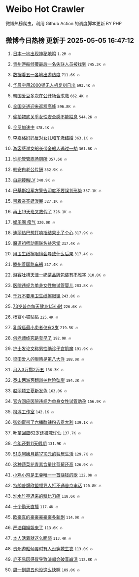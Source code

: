 # Weibo Hot Crawler 



微博热榜爬虫，利用 Github Action 的调度脚本更新 BY PHP 


## 微博今日热榜 更新于 2025-05-05 16:47:12 
1. [日本一地出现神秘地鸣](https://s.weibo.com/weibo?q=%23%E6%97%A5%E6%9C%AC%E4%B8%80%E5%9C%B0%E5%87%BA%E7%8E%B0%E7%A5%9E%E7%A7%98%E5%9C%B0%E9%B8%A3%23&t=31&band_rank=1&Refer=top) `1.2M 🔥` 

1. [贵州游船倾覆最后一名失联人员被找到](https://s.weibo.com/weibo?q=%23%E8%B4%B5%E5%B7%9E%E6%B8%B8%E8%88%B9%E5%80%BE%E8%A6%86%E6%9C%80%E5%90%8E%E4%B8%80%E5%90%8D%E5%A4%B1%E8%81%94%E4%BA%BA%E5%91%98%E8%A2%AB%E6%89%BE%E5%88%B0%23&t=31&band_rank=2&Refer=top) `745.3K 🔥` 

1. [数据看五一各地出游热度](https://s.weibo.com/weibo?q=%23%E6%95%B0%E6%8D%AE%E7%9C%8B%E4%BA%94%E4%B8%80%E5%90%84%E5%9C%B0%E5%87%BA%E6%B8%B8%E7%83%AD%E5%BA%A6%23&t=31&band_rank=3&Refer=top) `711.6K 🔥` 

1. [华晨宇用2000架无人机复刻日出](https://s.weibo.com/weibo?q=%E5%8D%8E%E6%99%A8%E5%AE%87%E7%94%A82000%E6%9E%B6%E6%97%A0%E4%BA%BA%E6%9C%BA%E5%A4%8D%E5%88%BB%E6%97%A5%E5%87%BA&t=31&band_rank=4&Refer=top) `693.4K 🔥` 

1. [韩国爱豆多次在公开场合求救](https://s.weibo.com/weibo?q=%23%E9%9F%A9%E5%9B%BD%E7%88%B1%E8%B1%86%E5%A4%9A%E6%AC%A1%E5%9C%A8%E5%85%AC%E5%BC%80%E5%9C%BA%E5%90%88%E6%B1%82%E6%95%91%23&t=31&band_rank=5&Refer=top) `662.4K 🔥` 

1. [全国交通迎来返程高峰](https://s.weibo.com/weibo?q=%23%E5%85%A8%E5%9B%BD%E4%BA%A4%E9%80%9A%E8%BF%8E%E6%9D%A5%E8%BF%94%E7%A8%8B%E9%AB%98%E5%B3%B0%23&t=31&band_rank=6&Refer=top) `596.8K 🔥` 

1. [偷拍裙底关乎女性安全感不能姑息](https://s.weibo.com/weibo?q=%23%E5%81%B7%E6%8B%8D%E8%A3%99%E5%BA%95%E5%85%B3%E4%B9%8E%E5%A5%B3%E6%80%A7%E5%AE%89%E5%85%A8%E6%84%9F%E4%B8%8D%E8%83%BD%E5%A7%91%E6%81%AF%23&t=31&band_rank=7&Refer=top) `544.2K 🔥` 

1. [全员加速中](https://s.weibo.com/weibo?q=%E5%85%A8%E5%91%98%E5%8A%A0%E9%80%9F%E4%B8%AD&t=31&band_rank=8&Refer=top) `478.4K 🔥` 

1. [李嘉格妈妈反对女儿和车澈结婚](https://s.weibo.com/weibo?q=%E6%9D%8E%E5%98%89%E6%A0%BC%E5%A6%88%E5%A6%88%E5%8F%8D%E5%AF%B9%E5%A5%B3%E5%84%BF%E5%92%8C%E8%BD%A6%E6%BE%88%E7%BB%93%E5%A9%9A&t=31&band_rank=9&Refer=top) `363.1K 🔥` 

1. [游客感谢女船长带全船人逃过一劫](https://s.weibo.com/weibo?q=%23%E6%B8%B8%E5%AE%A2%E6%84%9F%E8%B0%A2%E5%A5%B3%E8%88%B9%E9%95%BF%E5%B8%A6%E5%85%A8%E8%88%B9%E4%BA%BA%E9%80%83%E8%BF%87%E4%B8%80%E5%8A%AB%23&t=31&band_rank=10&Refer=top) `361.6K 🔥` 

1. [谁能管管商场厕所](https://s.weibo.com/weibo?q=%E8%B0%81%E8%83%BD%E7%AE%A1%E7%AE%A1%E5%95%86%E5%9C%BA%E5%8E%95%E6%89%80&t=31&band_rank=11&Refer=top) `357.6K 🔥` 

1. [韩安冉老公片酬](https://s.weibo.com/weibo?q=%23%E9%9F%A9%E5%AE%89%E5%86%89%E8%80%81%E5%85%AC%E7%89%87%E9%85%AC%23&t=31&band_rank=12&Refer=top) `352.9K 🔥` 

1. [白鹿接触LV](https://s.weibo.com/weibo?q=%23%E7%99%BD%E9%B9%BF%E6%8E%A5%E8%A7%A6LV%23&t=31&band_rank=13&Refer=top) `340.9K 🔥` 

1. [巴基斯坦军方警告印度不要误判形势](https://s.weibo.com/weibo?q=%23%E5%B7%B4%E5%9F%BA%E6%96%AF%E5%9D%A6%E5%86%9B%E6%96%B9%E8%AD%A6%E5%91%8A%E5%8D%B0%E5%BA%A6%E4%B8%8D%E8%A6%81%E8%AF%AF%E5%88%A4%E5%BD%A2%E5%8A%BF%23&t=31&band_rank=14&Refer=top) `337.1K 🔥` 

1. [带着亲签逛漫展](https://s.weibo.com/weibo?q=%23%E5%B8%A6%E7%9D%80%E4%BA%B2%E7%AD%BE%E9%80%9B%E6%BC%AB%E5%B1%95%23&t=31&band_rank=15&Refer=top) `327.1K 🔥` 

1. [再上19天班又放假了](https://s.weibo.com/weibo?q=%23%E5%86%8D%E4%B8%8A19%E5%A4%A9%E7%8F%AD%E5%8F%88%E6%94%BE%E5%81%87%E4%BA%86%23&t=31&band_rank=16&Refer=top) `326.1K 🔥` 

1. [娱乐圈 瘦气](https://s.weibo.com/weibo?q=%E5%A8%B1%E4%B9%90%E5%9C%88%20%E7%98%A6%E6%B0%94&t=31&band_rank=17&Refer=top) `320.0K 🔥` 

1. [迪丽热巴想打响指结果比了个心](https://s.weibo.com/weibo?q=%E8%BF%AA%E4%B8%BD%E7%83%AD%E5%B7%B4%E6%83%B3%E6%89%93%E5%93%8D%E6%8C%87%E7%BB%93%E6%9E%9C%E6%AF%94%E4%BA%86%E4%B8%AA%E5%BF%83&t=31&band_rank=18&Refer=top) `317.9K 🔥` 

1. [魔道祖师动画联名益禾堂](https://s.weibo.com/weibo?q=%23%E9%AD%94%E9%81%93%E7%A5%96%E5%B8%88%E5%8A%A8%E7%94%BB%E8%81%94%E5%90%8D%E7%9B%8A%E7%A6%BE%E5%A0%82%23&t=31&band_rank=19&Refer=top) `317.4K 🔥` 

1. [用卫生纸擦眼镜会导致什么后果](https://s.weibo.com/weibo?q=%E7%94%A8%E5%8D%AB%E7%94%9F%E7%BA%B8%E6%93%A6%E7%9C%BC%E9%95%9C%E4%BC%9A%E5%AF%BC%E8%87%B4%E4%BB%80%E4%B9%88%E5%90%8E%E6%9E%9C&t=31&band_rank=20&Refer=top) `317.4K 🔥` 

1. [滕州善国路车祸](https://s.weibo.com/weibo?q=%E6%BB%95%E5%B7%9E%E5%96%84%E5%9B%BD%E8%B7%AF%E8%BD%A6%E7%A5%B8&t=31&band_rank=21&Refer=top) `317.4K 🔥` 

1. [游客吐槽天津一奶茶品牌包装有不雅字](https://s.weibo.com/weibo?q=%23%E6%B8%B8%E5%AE%A2%E5%90%90%E6%A7%BD%E5%A4%A9%E6%B4%A5%E4%B8%80%E5%A5%B6%E8%8C%B6%E5%93%81%E7%89%8C%E5%8C%85%E8%A3%85%E6%9C%89%E4%B8%8D%E9%9B%85%E5%AD%97%23&t=31&band_rank=22&Refer=top) `310.0K 🔥` 

1. [医院违规为单身女性做试管婴儿](https://s.weibo.com/weibo?q=%23%E5%8C%BB%E9%99%A2%E8%BF%9D%E8%A7%84%E4%B8%BA%E5%8D%95%E8%BA%AB%E5%A5%B3%E6%80%A7%E5%81%9A%E8%AF%95%E7%AE%A1%E5%A9%B4%E5%84%BF%23&t=31&band_rank=23&Refer=top) `283.8K 🔥` 

1. [千万不要用卫生纸擦眼镜](https://s.weibo.com/weibo?q=%23%E5%8D%83%E4%B8%87%E4%B8%8D%E8%A6%81%E7%94%A8%E5%8D%AB%E7%94%9F%E7%BA%B8%E6%93%A6%E7%9C%BC%E9%95%9C%23&t=31&band_rank=24&Refer=top) `243.8K 🔥` 

1. [73岁普京每天健身1.5小时](https://s.weibo.com/weibo?q=%2373%E5%B2%81%E6%99%AE%E4%BA%AC%E6%AF%8F%E5%A4%A9%E5%81%A5%E8%BA%AB1.5%E5%B0%8F%E6%97%B6%23&t=31&band_rank=25&Refer=top) `226.6K 🔥` 

1. [杨幂小猫贴贴](https://s.weibo.com/weibo?q=%23%E6%9D%A8%E5%B9%82%E5%B0%8F%E7%8C%AB%E8%B4%B4%E8%B4%B4%23&t=31&band_rank=26&Refer=top) `225.4K 🔥` 

1. [乳腺癌最小患者仅有3岁](https://s.weibo.com/weibo?q=%23%E4%B9%B3%E8%85%BA%E7%99%8C%E6%9C%80%E5%B0%8F%E6%82%A3%E8%80%85%E4%BB%85%E6%9C%893%E5%B2%81%23&t=31&band_rank=27&Refer=top) `219.5K 🔥` 

1. [何老师终究是夸早了](https://s.weibo.com/weibo?q=%E4%BD%95%E8%80%81%E5%B8%88%E7%BB%88%E7%A9%B6%E6%98%AF%E5%A4%B8%E6%97%A9%E4%BA%86&t=31&band_rank=28&Refer=top) `192.9K 🔥` 

1. [护士发论文称男性确诊子宫肌瘤](https://s.weibo.com/weibo?q=%23%E6%8A%A4%E5%A3%AB%E5%8F%91%E8%AE%BA%E6%96%87%E7%A7%B0%E7%94%B7%E6%80%A7%E7%A1%AE%E8%AF%8A%E5%AD%90%E5%AE%AB%E8%82%8C%E7%98%A4%23&t=31&band_rank=29&Refer=top) `191.9K 🔥` 

1. [梁田爱人的眼睛是第八大洋](https://s.weibo.com/weibo?q=%E6%A2%81%E7%94%B0%E7%88%B1%E4%BA%BA%E7%9A%84%E7%9C%BC%E7%9D%9B%E6%98%AF%E7%AC%AC%E5%85%AB%E5%A4%A7%E6%B4%8B&t=31&band_rank=30&Refer=top) `188.0K 🔥` 

1. [月入3万攒2万五](https://s.weibo.com/weibo?q=%E6%9C%88%E5%85%A53%E4%B8%87%E6%94%922%E4%B8%87%E4%BA%94&t=31&band_rank=31&Refer=top) `186.3K 🔥` 

1. [泰山两游客翻越护栏险坠崖](https://s.weibo.com/weibo?q=%23%E6%B3%B0%E5%B1%B1%E4%B8%A4%E6%B8%B8%E5%AE%A2%E7%BF%BB%E8%B6%8A%E6%8A%A4%E6%A0%8F%E9%99%A9%E5%9D%A0%E5%B4%96%23&t=31&band_rank=32&Refer=top) `184.3K 🔥` 

1. [赵丽颖立夏新发色](https://s.weibo.com/weibo?q=%23%E8%B5%B5%E4%B8%BD%E9%A2%96%E7%AB%8B%E5%A4%8F%E6%96%B0%E5%8F%91%E8%89%B2%23&t=31&band_rank=33&Refer=top) `163.0K 🔥` 

1. [官方回应医院违规为单身女性试管助孕](https://s.weibo.com/weibo?q=%23%E5%AE%98%E6%96%B9%E5%9B%9E%E5%BA%94%E5%8C%BB%E9%99%A2%E8%BF%9D%E8%A7%84%E4%B8%BA%E5%8D%95%E8%BA%AB%E5%A5%B3%E6%80%A7%E8%AF%95%E7%AE%A1%E5%8A%A9%E5%AD%95%23&t=31&band_rank=34&Refer=top) `156.9K 🔥` 

1. [柯淳工作室](https://s.weibo.com/weibo?q=%E6%9F%AF%E6%B7%B3%E5%B7%A5%E4%BD%9C%E5%AE%A4&t=31&band_rank=35&Refer=top) `142.1K 🔥` 

1. [张钧甯带了六桶酸辣粉去意大利](https://s.weibo.com/weibo?q=%E5%BC%A0%E9%92%A7%E7%94%AF%E5%B8%A6%E4%BA%86%E5%85%AD%E6%A1%B6%E9%85%B8%E8%BE%A3%E7%B2%89%E5%8E%BB%E6%84%8F%E5%A4%A7%E5%88%A9&t=31&band_rank=36&Refer=top) `139.1K 🔥` 

1. [叶童回应62岁还被喊许仙](https://s.weibo.com/weibo?q=%23%E5%8F%B6%E7%AB%A5%E5%9B%9E%E5%BA%9462%E5%B2%81%E8%BF%98%E8%A2%AB%E5%96%8A%E8%AE%B8%E4%BB%99%23&t=31&band_rank=37&Refer=top) `137.7K 🔥` 

1. [今年还剩11天假期](https://s.weibo.com/weibo?q=%23%E4%BB%8A%E5%B9%B4%E8%BF%98%E5%89%A911%E5%A4%A9%E5%81%87%E6%9C%9F%23&t=31&band_rank=38&Refer=top) `131.9K 🔥` 

1. [51岁阿姨月薪1710元的独居生活](https://s.weibo.com/weibo?q=51%E5%B2%81%E9%98%BF%E5%A7%A8%E6%9C%88%E8%96%AA1710%E5%85%83%E7%9A%84%E7%8B%AC%E5%B1%85%E7%94%9F%E6%B4%BB&t=31&band_rank=39&Refer=top) `129.7K 🔥` 

1. [这种蔬菜花青素含量比蓝莓还高](https://s.weibo.com/weibo?q=%23%E8%BF%99%E7%A7%8D%E8%94%AC%E8%8F%9C%E8%8A%B1%E9%9D%92%E7%B4%A0%E5%90%AB%E9%87%8F%E6%AF%94%E8%93%9D%E8%8E%93%E8%BF%98%E9%AB%98%23&t=31&band_rank=40&Refer=top) `126.9K 🔥` 

1. [小鸡小鸡是王蓉唯一一首赚钱的歌](https://s.weibo.com/weibo?q=%E5%B0%8F%E9%B8%A1%E5%B0%8F%E9%B8%A1%E6%98%AF%E7%8E%8B%E8%93%89%E5%94%AF%E4%B8%80%E4%B8%80%E9%A6%96%E8%B5%9A%E9%92%B1%E7%9A%84%E6%AD%8C&t=31&band_rank=41&Refer=top) `122.0K 🔥` 

1. [特朗普爆欧盟领导人打不通普京电话](https://s.weibo.com/weibo?q=%23%E7%89%B9%E6%9C%97%E6%99%AE%E7%88%86%E6%AC%A7%E7%9B%9F%E9%A2%86%E5%AF%BC%E4%BA%BA%E6%89%93%E4%B8%8D%E9%80%9A%E6%99%AE%E4%BA%AC%E7%94%B5%E8%AF%9D%23&t=31&band_rank=42&Refer=top) `120.8K 🔥` 

1. [淮水竹亭迟来的糖比刀痛](https://s.weibo.com/weibo?q=%E6%B7%AE%E6%B0%B4%E7%AB%B9%E4%BA%AD%E8%BF%9F%E6%9D%A5%E7%9A%84%E7%B3%96%E6%AF%94%E5%88%80%E7%97%9B&t=31&band_rank=43&Refer=top) `118.6K 🔥` 

1. [十个勤天直播](https://s.weibo.com/weibo?q=%E5%8D%81%E4%B8%AA%E5%8B%A4%E5%A4%A9%E7%9B%B4%E6%92%AD&t=31&band_rank=44&Refer=top) `117.4K 🔥` 

1. [欧豪真的豪豪豪豪豪多新剧](https://s.weibo.com/weibo?q=%23%E6%AC%A7%E8%B1%AA%E7%9C%9F%E7%9A%84%E8%B1%AA%E8%B1%AA%E8%B1%AA%E8%B1%AA%E8%B1%AA%E5%A4%9A%E6%96%B0%E5%89%A7%23&t=31&band_rank=45&Refer=top) `114.0K 🔥` 

1. [严浩翔姐姐来了](https://s.weibo.com/weibo?q=%E4%B8%A5%E6%B5%A9%E7%BF%94%E5%A7%90%E5%A7%90%E6%9D%A5%E4%BA%86&t=31&band_rank=46&Refer=top) `113.6K 🔥` 

1. [本人活着就这么脆弱](https://s.weibo.com/weibo?q=%E6%9C%AC%E4%BA%BA%E6%B4%BB%E7%9D%80%E5%B0%B1%E8%BF%99%E4%B9%88%E8%84%86%E5%BC%B1&t=31&band_rank=47&Refer=top) `113.4K 🔥` 

1. [贵州游船倾覆时有人没穿救生衣](https://s.weibo.com/weibo?q=%23%E8%B4%B5%E5%B7%9E%E6%B8%B8%E8%88%B9%E5%80%BE%E8%A6%86%E6%97%B6%E6%9C%89%E4%BA%BA%E6%B2%A1%E7%A9%BF%E6%95%91%E7%94%9F%E8%A1%A3%23&t=31&band_rank=48&Refer=top) `113.0K 🔥` 

1. [毛不易因感冒导致演唱会破音崩溃](https://s.weibo.com/weibo?q=%E6%AF%9B%E4%B8%8D%E6%98%93%E5%9B%A0%E6%84%9F%E5%86%92%E5%AF%BC%E8%87%B4%E6%BC%94%E5%94%B1%E4%BC%9A%E7%A0%B4%E9%9F%B3%E5%B4%A9%E6%BA%83&t=31&band_rank=49&Refer=top) `112.8K 🔥` 

1. [周一到周五也没这么快啊](https://s.weibo.com/weibo?q=%E5%91%A8%E4%B8%80%E5%88%B0%E5%91%A8%E4%BA%94%E4%B9%9F%E6%B2%A1%E8%BF%99%E4%B9%88%E5%BF%AB%E5%95%8A&t=31&band_rank=50&Refer=top) `109.0K 🔥` 

